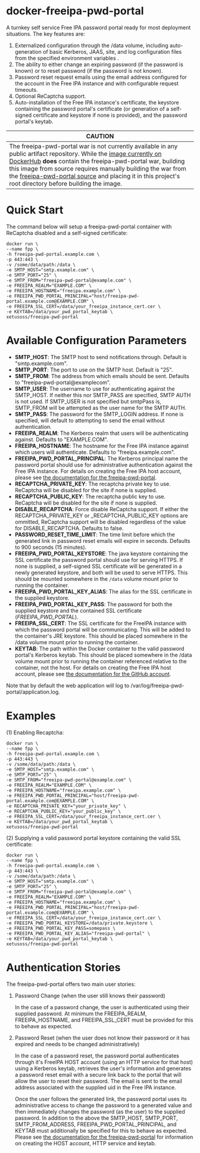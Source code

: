 # docker-freeipa-pwd-portal
A turnkey self service Free IPA password portal ready for most deployment situations. The key features are:

1. Externalized configuration through the /data volume, including auto-generation of basic Kerberos, JAAS, site, and log configuration files from the specified environment variables .
2. The ability to either change an expiring password (if the password is known) or to reset  password (if the password is not known).
2. Password reset request emails using the email address configured for the account in the Free IPA instance and with configurable request timeouts.
4. Optional ReCaptcha support.
5. Auto-installation of the Free IPA instance's certificate, the keystore containing the password portal's certificate (or generation of a self-signed certificate and keystore if none is provided), and the password portal's keytab.

|CAUTION|
|--------|
|The freeipa-pwd-portal war is not currently available in any public artifact repository. While the [image currently on DockerHub](https://registry.hub.docker.com/u/xetusoss/freeipa-pwd-portal/) **does** contain the freeipa-pwd-portal war, building this image from source requires manually building the war from the [freeipa-pwd-portal source](https://github.com/xetus-oss/freeipa-pwd-portal) and placing it in this project's root directory before building the image.|

# Quick Start

The command below will setup a freeipa-pwd-portal container with ReCaptcha disabled and a self-signed certificate:

```
docker run \
--name fpp \
-h freeipa-pwd-portal.example.com \
-p 443:443 \
-v /some/data/path:/data \
-e SMTP_HOST="smtp.example.com" \
-e SMTP_PORT="25" \
-e SMTP_FROM="freeipa-pwd-portal@example.com" \
-e FREEIPA_REALM="EXAMPLE.COM" \
-e FREEIPA_HOSTNAME="freeipa.example.com" \
-e FREEIPA_PWD_PORTAL_PRINCIPAL="host/freeipa-pwd-portal.example.com@EXAMPLE.COM" \
-e FREEIPA_SSL_CERT=/data/your_freeipa_instance_cert.cer \
-e KEYTAB=/data/your_pwd_portal_keytab \
xetusoss/freeipa-pwd-portal
```

# Available Configuration Parameters

* __SMTP_HOST__: The SMTP host to send notifications through. Default is "smtp.example.com".
* __SMTP_PORT__: The port to use on the SMTP host. Default is "25".
* __SMTP_FROM__: The address from which emails should be sent. Defaults to "freeipa-pwd-portal@examplecom".
* __SMTP_USER__: The username to use for authenticating against the SMTP_HOST. If neither this nor SMTP_PASS are specified, SMTP AUTH is not used. If SMTP_USER is not specified but smtpPass is, SMTP_FROM will be attempted as the user name for the SMTP AUTH.
* __SMTP_PASS__: The password for the SMTP_LOGIN address. If none is specified, will default to attempting to send the email without authentication.
* __FREEIPA_REALM__: The Kerberos realm that users will be authenticating against. Defaults to "EXAMPLE.COM".
* __FREEIPA_HOSTNAME__: The hostname for the Free IPA instance against which users will authenticate. Defaults to "freeipa.example.com".
* __FREEIPA_PWD_PORTAL_PRINCIPAL__: The Kerberos principal name the password portal should use for administrative authentication against the Free IPA instance. For details on creating the Free IPA host account, please see [the documentation for the freeipa-pwd-portal](https://github.com/xetus-oss/freeipa-pwd-portal).
* __RECAPTCHA_PRIVATE_KEY__: The recaptcha private key to use. ReCaptcha will be disabled for the site if none is supplied.
* __RECAPTCHA_PUBLIC_KEY__: The recaptcha public key to use. ReCaptcha will be disabled for the site if none is supplied.
* __DISABLE_RECAPTCHA__: Force disable ReCaptcha support. If either the RECAPTCHA_PRIVATE_KEY or _RECAPTCHA_PUBLIC_KEY options are ommitted, ReCaptcha support will be disabled regardless of the value for DISABLE_RECAPTCHA. Defaults to false.
* __PASSWORD_RESET_TIME_LIMIT__: The time limit before which the generated link in password reset emails will expire in seconds. Defaults to 900 seconds (15 minutes).
* __FREEIPA_PWD_PORTAL_KEYSTORE__: The java keystore containing the SSL certificate the password portal should use for serving HTTPS. If none is supplied, a self-signed SSL certificate will be generated in a newly generated keystore, and both will be used to serve HTTPS. This should be mounted somewhere in the `/data` volume mount prior to running the container.
* __FREEIPA_PWD_PORTAL_KEY_ALIAS__: The alias for the SSL certificate in the supplied keystore.
* __FREEIPA_PWD_PORTAL_KEY_PASS__: The password for both the supplied keystore and the contained SSL certificate (*FREEIPA_PWD_PORTAL*).
* __FREEIPA_SSL_CERT__: The SSL certificate for the FreeIPA instance with which the password portal will be communicating. This will be added to the container's JRE keystore. This should be placed somewhere in the /data volume mount prior to running the container.
* __KEYTAB__: The path within the Docker container to the valid password portal's Kerberos keytab. This should be placed somewhere in the /data volume mount prior to running the container referenced relative to the container, not the host. For details on creating the Free IPA host account, please see [the documentation for the GitHub account](https://github.com/xetus-oss/freeipa-pwd-portal).

Note that by default the web application will log to /var/log/freeipa-pwd-portal/application.log.

# Examples

(1) Enabling Recaptcha:

```
docker run \
--name fpp \
-h freeipa-pwd-portal.example.com \
-p 443:443 \
-v /some/data/path:/data \
-e SMTP_HOST="smtp.example.com" \
-e SMTP_PORT="25" \
-e SMTP_FROM="freeipa-pwd-portal@example.com" \
-e FREEIPA_REALM="EXAMPLE.COM" \
-e FREEIPA_HOSTNAME="freeipa.example.com" \
-e FREEIPA_PWD_PORTAL_PRINCIPAL="host/freeipa-pwd-portal.example.com@EXAMPLE.COM" \
-e RECAPTCHA_PRIVATE_KEY="your_private_key" \
-e RECAPTCHA_PUBLIC_KEY="your_public_key" \
-e FREEIPA_SSL_CERT=/data/your_freeipa_instance_cert.cer \
-e KEYTAB=/data/your_pwd_portal_keytab \
xetusoss/freeipa-pwd-portal
```

(2) Supplying a valid password portal keystore containing the valid SSL certificate:

```
docker run \
--name fpp \
-h freeipa-pwd-portal.example.com \
-p 443:443 \
-v /some/data/path:/data \
-e SMTP_HOST="smtp.example.com" \
-e SMTP_PORT="25" \
-e SMTP_FROM="freeipa-pwd-portal@example.com" \
-e FREEIPA_REALM="EXAMPLE.COM" \
-e FREEIPA_HOSTNAME="freeipa.example.com" \
-e FREEIPA_PWD_PORTAL_PRINCIPAL="host/freeipa-pwd-portal.example.com@EXAMPLE.COM" \
-e FREEIPA_SSL_CERT=/data/your_freeipa_instance_cert.cer \
-e FREEIPA_PWD_PORTAL_KEYSTORE=/data/private.keystore \
-e FREEIPA_PWD_PORTAL_KEY_PASS=somepass \
-e FREEIPA_PWD_PORTAL_KEY_ALIAS="freeipa-pwd-portal" \
-e KEYTAB=/data/your_pwd_portal_keytab \
xetusoss/freeipa-pwd-portal
```

# Authentication Stories

The freeipa-pwd-portal offers two main user stories:

1. Password Change (when the user still knows their password)

	In the case of a password change, the user is authenticated using their supplied password. At minimum the FREEIPA_REALM, FREEIPA_HOSTNAME, and FREEIPA_SSL_CERT must be provided for this to behave as expected.

2. Password Reset (when the user does not know their password or it has expired and needs to be changed administratively)

	In the case of a password reset, the password portal authenticates through it's FreeIPA HOST account (using an HTTP service for that host) using a Kerberos keytab, retrieves the user's information and generates a  password reset email with a secure link back to the portal that will allow the user to reset their password. The email is sent to the email address associated with the supplied uid in the Free IPA instance. 

	Once the user follows the generated link, the password portal uses its administrative access to change the password to a generated value and then immediately changes the password (as the user) to the supplied password. In addition to the above the SMTP_HOST, SMTP_PORT, SMTP_FROM_ADDRESS, FREEIPA_PWD_PORTAL_PRINCIPAL, and KEYTAB must additionally be specified for this to behave as expected. Please see [the documentation for the freeipa-pwd-portal](https://github.com/xetus-oss/freeipa-pwd-portal) for information on creating the HOST account, HTTP service and keytab.
